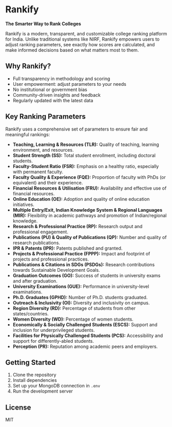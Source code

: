 # Rankify

**The Smarter Way to Rank Colleges**

Rankify is a modern, transparent, and customizable college ranking platform for India. Unlike traditional systems like NIRF, Rankify empowers users to adjust ranking parameters, see exactly how scores are calculated, and make informed decisions based on what matters most to them.

## Why Rankify?
- Full transparency in methodology and scoring
- User empowerment: adjust parameters to your needs
- No institutional or government bias
- Community-driven insights and feedback
- Regularly updated with the latest data

## Key Ranking Parameters
Rankify uses a comprehensive set of parameters to ensure fair and meaningful rankings:

- **Teaching, Learning & Resources (TLR):** Quality of teaching, learning environment, and resources.
- **Student Strength (SS):** Total student enrollment, including doctoral students.
- **Faculty-Student Ratio (FSR):** Emphasis on a healthy ratio, especially with permanent faculty.
- **Faculty Quality & Experience (FQE):** Proportion of faculty with PhDs (or equivalent) and their experience.
- **Financial Resources & Utilisation (FRU):** Availability and effective use of financial resources.
- **Online Education (OE):** Adoption and quality of online education initiatives.
- **Multiple Entry/Exit, Indian Knowledge System & Regional Languages (MIR):** Flexibility in academic pathways and promotion of Indian/regional knowledge.
- **Research & Professional Practice (RP):** Research output and professional engagement.
- **Publications (PU) & Quality of Publications (QP):** Number and quality of research publications.
- **IPR & Patents (IPR):** Patents published and granted.
- **Projects & Professional Practice (FPPP):** Impact and footprint of projects and professional practices.
- **Publications & Citations in SDGs (PSDGs):** Research contributions towards Sustainable Development Goals.
- **Graduation Outcomes (GO):** Success of students in university exams and after graduation.
- **University Examinations (GUE):** Performance in university-level examinations.
- **Ph.D. Graduates (GPHD):** Number of Ph.D. students graduated.
- **Outreach & Inclusivity (OI):** Diversity and inclusivity on campus.
- **Region Diversity (RD):** Percentage of students from other states/countries.
- **Women Diversity (WD):** Percentage of women students.
- **Economically & Socially Challenged Students (ESCS):** Support and inclusion for underprivileged students.
- **Facilities for Physically Challenged Students (PCS):** Accessibility and support for differently-abled students.
- **Perception (PR):** Reputation among academic peers and employers.

## Getting Started
1. Clone the repository
2. Install dependencies
3. Set up your MongoDB connection in `.env`
4. Run the development server

## License
MIT
